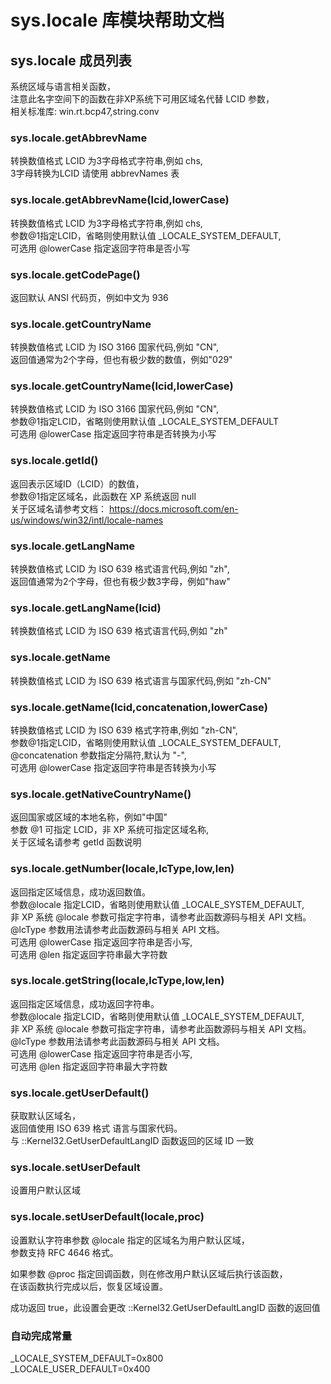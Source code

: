 # sys.locale 库模块帮助文档

<a id="sys.locale"></a>
## sys.locale 成员列表

系统区域与语言相关函数，  
注意此名字空间下的函数在非XP系统下可用区域名代替 LCID 参数，  
相关标准库: win.rt.bcp47,string.conv

<a id="sys.locale.getAbbrevName"></a>
### sys.locale.getAbbrevName 
 转换数值格式 LCID 为3字母格式字符串,例如 chs,  
3字母转换为LCID 请使用 abbrevNames 表

<a id="sys.locale.getAbbrevName"></a>
### sys.locale.getAbbrevName(lcid,lowerCase) 
 转换数值格式 LCID 为3字母格式字符串,例如 chs,  
参数@1指定LCID，省略则使用默认值 _LOCALE_SYSTEM_DEFAULT,  
可选用 @lowerCase 指定返回字符串是否小写

<a id="sys.locale.getCodePage"></a>
### sys.locale.getCodePage() 
 返回默认 ANSI 代码页，例如中文为 936

<a id="sys.locale.getCountryName"></a>
### sys.locale.getCountryName 
 转换数值格式 LCID 为 ISO 3166 国家代码,例如 "CN",  
返回值通常为2个字母，但也有极少数的数值，例如"029"

<a id="sys.locale.getCountryName"></a>
### sys.locale.getCountryName(lcid,lowerCase) 
 转换数值格式 LCID 为 ISO 3166 国家代码,例如 "CN",  
参数@1指定LCID，省略则使用默认值 _LOCALE_SYSTEM_DEFAULT  
可选用 @lowerCase 指定返回字符串是否转换为小写

<a id="sys.locale.getId"></a>
### sys.locale.getId() 
 返回表示区域ID（LCID）的数值，  
参数@1指定区域名，此函数在 XP 系统返回 null  
关于区域名请参考文档： https://docs.microsoft.com/en-us/windows/win32/intl/locale-names

<a id="sys.locale.getLangName"></a>
### sys.locale.getLangName 
 转换数值格式 LCID 为 ISO 639 格式语言代码,例如 "zh",  
返回值通常为2个字母，但也有极少数3字母，例如"haw"

<a id="sys.locale.getLangName"></a>
### sys.locale.getLangName(lcid) 
 转换数值格式 LCID 为 ISO 639 格式语言代码,例如 "zh"

<a id="sys.locale.getName"></a>
### sys.locale.getName 
 转换数值格式 LCID 为 ISO 639 格式语言与国家代码,例如 "zh-CN"

<a id="sys.locale.getName"></a>
### sys.locale.getName(lcid,concatenation,lowerCase) 
 转换数值格式 LCID 为 ISO 639 格式字符串,例如 "zh-CN",  
参数@1指定LCID，省略则使用默认值 _LOCALE_SYSTEM_DEFAULT,  
@concatenation 参数指定分隔符,默认为 "-",  
可选用 @lowerCase 指定返回字符串是否转换为小写

<a id="sys.locale.getNativeCountryName"></a>
### sys.locale.getNativeCountryName() 
 返回国家或区域的本地名称，例如"中国"  
参数 @1 可指定 LCID，非 XP 系统可指定区域名称,  
关于区域名请参考 getId 函数说明

<a id="sys.locale.getNumber"></a>
### sys.locale.getNumber(locale,lcType,low,len) 
 返回指定区域信息，成功返回数值。  
参数@locale 指定LCID，省略则使用默认值 _LOCALE_SYSTEM_DEFAULT,  
非 XP 系统 @locale 参数可指定字符串，请参考此函数源码与相关 API 文档。  
@lcType 参数用法请参考此函数源码与相关 API 文档。  
可选用 @lowerCase 指定返回字符串是否小写,  
可选用 @len 指定返回字符串最大字符数

<a id="sys.locale.getString"></a>
### sys.locale.getString(locale,lcType,low,len) 
 返回指定区域信息，成功返回字符串。  
参数@locale 指定LCID，省略则使用默认值 _LOCALE_SYSTEM_DEFAULT,  
非 XP 系统 @locale 参数可指定字符串，请参考此函数源码与相关 API 文档。  
@lcType 参数用法请参考此函数源码与相关 API 文档。  
可选用 @lowerCase 指定返回字符串是否小写,  
可选用 @len 指定返回字符串最大字符数

<a id="sys.locale.getUserDefault"></a>
### sys.locale.getUserDefault() 
 获取默认区域名，  
返回值使用 ISO 639 格式 语言与国家代码。  
与  ::Kernel32.GetUserDefaultLangID 函数返回的区域 ID 一致

<a id="sys.locale.setUserDefault"></a>
### sys.locale.setUserDefault 
 设置用户默认区域

<a id="sys.locale.setUserDefault"></a>
### sys.locale.setUserDefault(locale,proc) 
 设置默认字符串参数 @locale 指定的区域名为用户默认区域，  
参数支持 RFC 4646 格式。  
  
如果参数 @proc 指定回调函数，则在修改用户默认区域后执行该函数，  
在该函数执行完成以后，恢复区域设置。  
  
成功返回 true，此设置会更改 ::Kernel32.GetUserDefaultLangID 函数的返回值


### 自动完成常量
_LOCALE_SYSTEM_DEFAULT=0x800  
_LOCALE_USER_DEFAULT=0x400  
